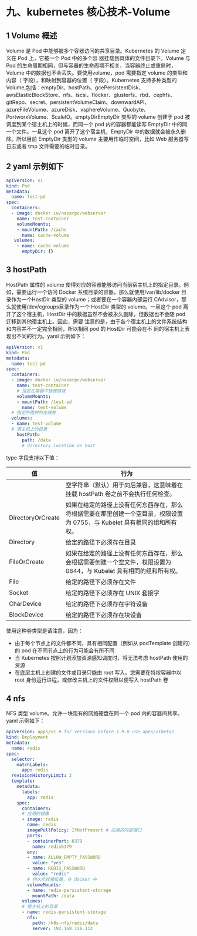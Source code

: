 # 九、kubernetes 核心技术-Volume

## 1 Volume 概述

Volume 是 Pod 中能够被多个容器访问的共享目录。Kubernetes 的 Volume 定义在 Pod 上，它被一个 Pod 中的多个容 器挂载到具体的文件目录下。Volume 与 Pod 的生命周期相同，但与容器的生命周期不相关，当容器终止或重启时，Volume 中的数据也不会丢失。要使用volume，pod 需要指定 volume 的类型和内容（ 字段），和映射到容器的位置（ 字段）。Kubernetes 支持多种类型的 Volume,包括：emptyDir、hostPath、gcePersistentDisk、awsElasticBlockStore、nfs、iscsi、flocker、glusterfs、rbd、cephfs、gitRepo、secret、persistentVolumeClaim、downwardAPI、azureFileVolume、azureDisk、vsphereVolume、Quobyte、PortworxVolume、ScaleIO。emptyDirEmptyDir 类型的 volume 创建于 pod 被调度到某个宿主机上的时候，而同一个 pod 内的容器都能读写 EmptyDir 中的同一个文件。一旦这个 pod 离开了这个宿主机，EmptyDir 中的数据就会被永久删除。所以目前 EmptyDir 类型的 volume 主要用作临时空间，比如 Web 服务器写日志或者 tmp 文件需要的临时目录。

## 2 yaml 示例如下

```yaml
apiVersion: v1
kind: Pod
metadata:
  name: test-pd
spec:
  containers:
  - image: docker.io/nazarpc/webserver
    name: test-container
    volumeMounts:
    - mountPath: /cache
      name: cache-volume
   volumes:
    - name: cache-volume
      emptyDir: {}
```

## 3 hostPath

HostPath 属性的 volume 使得对应的容器能够访问当前宿主机上的指定目录。例如，需要运行一个访问 Docker 系统目录的容器，那么就使用/var/lib/docker 目录作为一个HostDir 类型的 volume；或者要在一个容器内部运行 CAdvisor，那么就使用/dev/cgroups目录作为一个 HostDir 类型的 volume。一旦这个 pod 离开了这个宿主机，HostDir 中的数据虽然不会被永久删除，但数据也不会随 pod 迁移到其他宿主机上。因此，需要 注意的是，由于各个宿主机上的文件系统结构和内容并不一定完全相同，所以相同 pod 的 HostDir 可能会在不 同的宿主机上表现出不同的行为。yaml 示例如下：

```yaml
apiVersion: v1
kind: Pod
metadata:
  name: test-pd
spec:
  containers:
  - image: docker.io/nazarpc/webserver
    name: test-container
    # 指定在容器中挂接路径
    volumeMounts:
    - mountPath: /test-pd
      name: test-volume
  # 指定所提供的存储卷
  volumes:
  - name: test-volume
  # 宿主机上的目录
    hostPath:
      path: /data
      # directory location on host
```
type 字段支持以下值：

|值|	行为|
|---|---|
||空字符串（默认）用于向后兼容，这意味着在挂载 hostPath 卷之前不会执行任何检查。|
|DirectoryOrCreate|	如果在给定的路径上没有任何东西存在，那么将根据需要在那里创建一个空目录，权限设置为 0755，与 Kubelet 具有相同的组和所有权。|
|Directory|	给定的路径下必须存在目录|
|FileOrCreate|	如果在给定的路径上没有任何东西存在，那么会根据需要创建一个空文件，权限设置为 0644，与 Kubelet 具有相同的组和所有权。
|File|	给定的路径下必须存在文件
|Socket|	给定的路径下必须存在 UNIX 套接字
|CharDevice|	给定的路径下必须存在字符设备
|BlockDevice	|给定的路径下必须存在块设备

使用这种卷类型是请注意，因为：
- 由于每个节点上的文件都不同，具有相同配置（例如从 podTemplate 创建的）的 pod 在不同节点上的行为可能会有所不同
- 当 Kubernetes 按照计划添加资源感知调度时，将无法考虑 hostPath 使用的资源
- 在底层主机上创建的文件或目录只能由 root 写入。您需要在特权容器中以 root 身份运行进程，或修改主机上的文件权限以便写入 hostPath 卷


## 4 nfs

NFS 类型 volume。允许一块现有的网络硬盘在同一个 pod 内的容器间共享。yaml 示例如下：

```yaml
apiVersion: apps/v1 # for versions before 1.9.0 use apps/v1beta2
kind: Deployment
metadata:
  name: redis
spec:
  selector:
    matchLabels:
      app: redis
  revisionHistoryLimit: 2
  template:
    metadata:
      labels:
        app: redis
    spec:
      containers:
      # 应用的镜像
      - image: redis
        name: redis
        imagePullPolicy: IfNotPresent # 应用的内部端口
        ports:
        - containerPort: 6379
          name: redis6379
        env:
        - name: ALLOW_EMPTY_PASSWORD
          value: "yes"
        - name: REDIS_PASSWORD
          value: "redis"
        # 持久化挂接位置，在 docker 中
        volumeMounts:
        - name: redis-persistent-storage
          mountPath: /data
      volumes:
      # 宿主机上的目录
      - name: redis-persistent-storage
        nfs:
          path: /k8s-nfs/redis/data
          server: 192.168.126.112
```

